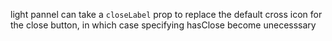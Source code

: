 
light pannel can take a `closeLabel` prop to replace the default cross icon for the close button, in which case specifying hasClose become unecesssary
